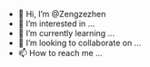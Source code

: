 - 👋 Hi, I’m @Zengzezhen
- 👀 I’m interested in ...
- 🌱 I’m currently learning ...
- 💞️ I’m looking to collaborate on ...
- 📫 How to reach me ...

<!---
Zengzezhen/Zengzezhen is a ✨ special ✨ repository because its `README.md` (this file) appears on your GitHub profile.
You can click the Preview link to take a look at your changes.
--->
